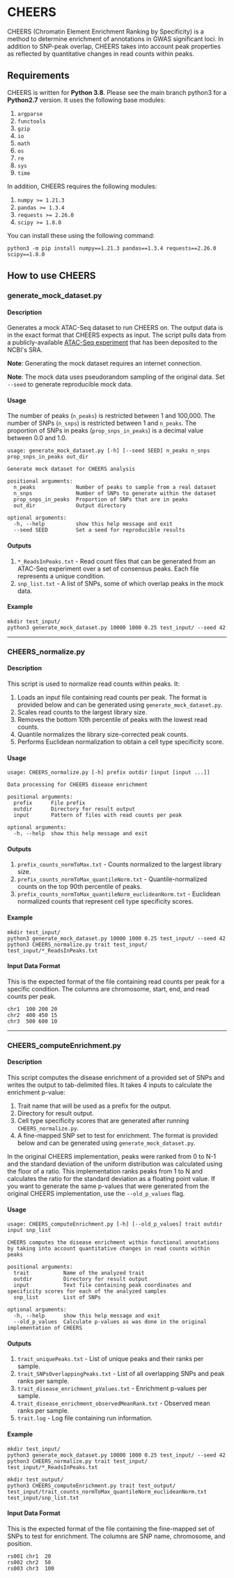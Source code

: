 # CHEERS
 
CHEERS (Chromatin Element Enrichment Ranking by Specificity) is a method to determine enrichment of annotations in GWAS significant loci. In addition to SNP-peak overlap, CHEERS takes into account peak properties as reflected by quantitative changes in read counts within peaks.
 
## Requirements
 
CHEERS is written for **Python 3.8**. Please see the main branch python3 for a **Python2.7** version. It uses the following base modules:

1. `argparse`
2. `functools`
3. `gzip`
4. `io`
5. `math`
6. `os`
7. `re`
8. `sys`
9. `time`

In addition, CHEERS requires the following modules:

1. `numpy >= 1.21.3`
2. `pandas >= 1.3.4`
3. `requests >= 2.26.0`
4. `scipy >= 1.8.0`

You can install these using the following command:

```
python3 -m pip install numpy==1.21.3 pandas==1.3.4 requests==2.26.0 scipy==1.8.0
```
 
## How to use CHEERS

### generate_mock_dataset.py

#### Description

Generates a mock ATAC-Seq dataset to run CHEERS on. The output data is in the exact format that CHEERS expects as input. The script pulls data from a publicly-available [ATAC-Seq experiment](https://doi.org/10.1038/s41588-019-0505-9) that has been deposited to the NCBI's SRA.

**Note**: Generating the mock dataset requires an internet connection.

**Note**: The mock data uses pseudorandom sampling of the original data. Set `--seed` to generate reproducible mock data.

#### Usage

The number of peaks (`n_peaks`) is restricted between 1 and 100,000. The number of SNPs (`n_snps`) is restricted between 1 and `n_peaks`. The proportion of SNPs in peaks (`prop_snps_in_peaks`) is a decimal value between 0.0 and 1.0.

```
usage: generate_mock_dataset.py [-h] [--seed SEED] n_peaks n_snps prop_snps_in_peaks out_dir

Generate mock dataset for CHEERS analysis

positional arguments:
  n_peaks             Number of peaks to sample from a real dataset
  n_snps              Number of SNPs to generate within the dataset
  prop_snps_in_peaks  Proportion of SNPs that are in peaks
  out_dir             Output directory

optional arguments:
  -h, --help          show this help message and exit
  --seed SEED         Set a seed for reproducible results
```

#### Outputs

1. `*_ReadsInPeaks.txt` - Read count files that can be generated from an ATAC-Seq experiment over a set of consensus peaks. Each file represents a unique condition.
2. `snp_list.txt` - A list of SNPs, some of which overlap peaks in the mock data.

#### Example

```
mkdir test_input/
python3 generate_mock_dataset.py 10000 1000 0.25 test_input/ --seed 42
```

-----

### CHEERS_normalize.py
 
#### Description

This script is used to normalize read counts within peaks. It:

1. Loads an input file containing read counts per peak. The format is provided below and can be generated using `generate_mock_dataset.py`.
2. Scales read counts to the largest library size.
3. Removes the bottom 10th percentile of peaks with the lowest read counts.
4. Quantile normalizes the library size-corrected peak counts.
5. Performs Euclidean normalization to obtain a cell type specificity score.

#### Usage

```
usage: CHEERS_normalize.py [-h] prefix outdir [input [input ...]]

Data processing for CHEERS disease enrichment

positional arguments:
  prefix      File prefix
  outdir      Directory for result output
  input       Pattern of files with read counts per peak

optional arguments:
  -h, --help  show this help message and exit
```

#### Outputs

1. `prefix_counts_normToMax.txt` - Counts normalized to the largest library size.
2. `prefix_counts_normToMax_quantileNorm.txt` - Quantile-normalized counts on the top 90th percentile of peaks.
3. `prefix_counts_normToMax_quantileNorm_euclideanNorm.txt` - Euclidean normalized counts that represent cell type specificity scores.
 
#### Example

```
mkdir test_input/
python3 generate_mock_dataset.py 10000 1000 0.25 test_input/ --seed 42
python3 CHEERS_normalize.py trait test_input/ test_input/*_ReadsInPeaks.txt
```

#### Input Data Format

This is the expected format of the file containing read counts per peak for a specific condition. The columns are chromosome, start, end, and read counts per peak.

```
chr1  100 200 20
chr2  400 450 15
chr3  500 600 10
```

-----

### CHEERS_computeEnrichment.py

#### Description

This script computes the disease enrichment of a provided set of SNPs and writes the output to tab-delimited files. It takes 4 inputs to calculate the enrichment p-value:

1. Trait name that will be used as a prefix for the output.
2. Directory for result output.
3. Cell type specificity scores that are generated after running `CHEERS_normalize.py`.
4. A fine-mapped SNP set to test for enrichment. The format is provided below and can be generated using `generate_mock_dataset.py`.

In the original CHEERS implementation, peaks were ranked from 0 to N-1 and the standard deviation of the uniform distribution was calculated using the floor of a ratio. This implementation ranks peaks from 1 to N and calculates the ratio for the standard deviation as a floating point value. If you want to generate the same p-values that were generated from the original CHEERS implementation, use the `--old_p_values` flag.

#### Usage

```
usage: CHEERS_computeEnrichment.py [-h] [--old_p_values] trait outdir input snp_list

CHEERS computes the disease enrichment within functional annotations by taking into account quantitative changes in read counts within peaks

positional arguments:
  trait           Name of the analyzed trait
  outdir          Directory for result output
  input           Text file containing peak coordinates and specificity scores for each of the analyzed samples
  snp_list        List of SNPs

optional arguments:
  -h, --help      show this help message and exit
  --old_p_values  Calculate p-values as was done in the original implementation of CHEERS
```

#### Outputs

1. `trait_uniquePeaks.txt` - List of unique peaks and their ranks per sample.
2. `trait_SNPsOverlappingPeaks.txt` - List of all overlapping SNPs and peak ranks per sample.
3. `trait_disease_enrichment_pValues.txt` - Enrichment p-values per sample.
4. `trait_disease_enrichment_observedMeanRank.txt` - Observed mean ranks per sample.
5. `trait.log` - Log file containing run information.
 
#### Example

```
mkdir test_input/
python3 generate_mock_dataset.py 10000 1000 0.25 test_input/ --seed 42
python3 CHEERS_normalize.py trait test_input/ test_input/*_ReadsInPeaks.txt

mkdir test_output/
python3 CHEERS_computeEnrichment.py trait test_output/ test_input/trait_counts_normToMax_quantileNorm_euclideanNorm.txt test_input/snp_list.txt
```

#### Input Data Format

This is the expected format of the file containing the fine-mapped set of SNPs to test for enrichment. The columns are SNP name, chromosome, and position.

```
rs001 chr1  20
rs002 chr2  50
rs003 chr3  100
```
